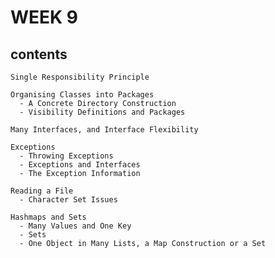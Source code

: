 # WEEK 9

## contents
    Single Responsibility Principle
    
    Organising Classes into Packages
      - A Concrete Directory Construction
      - Visibility Definitions and Packages
      
    Many Interfaces, and Interface Flexibility
    
    Exceptions
      - Throwing Exceptions
      - Exceptions and Interfaces
      - The Exception Information
    
    Reading a File
      - Character Set Issues
    
    Hashmaps and Sets
      - Many Values and One Key
      - Sets
      - One Object in Many Lists, a Map Construction or a Set
